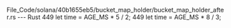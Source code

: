 File_Code/solana/40b1655eb5/bucket_map_holder/bucket_map_holder_after.rs --- Rust
449         let time = AGE_MS * 5 / 2;                                                                                                                       449         let time = AGE_MS * 8 / 3;

